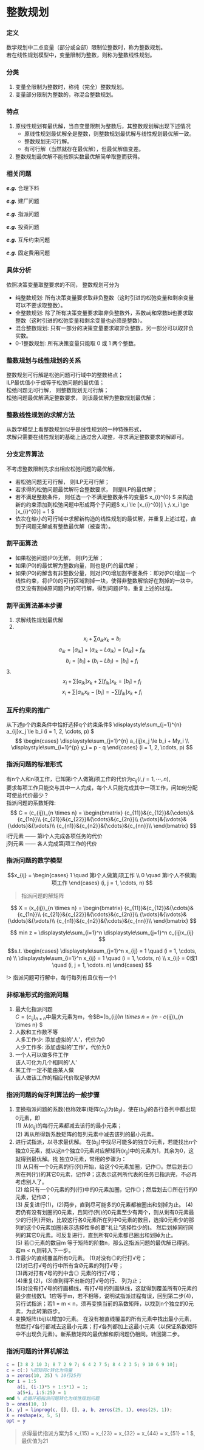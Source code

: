 # 整数规划

### 定义

数学规划中二点变量（部分或全部）限制位整数时，称为整数规划。  
若在线性规划模型中，变量限制为整数，则称为整数线性规划。

### 分类

1. 变量全限制为整数时，称纯（完全）整数规划。
2. 变量部分限制为整数的，称混合整数规划。

### 特点

1. 原线性规划有最优解，当自变量限制为整数后，其整数规划解出现下述情况
    - 原线性规划最优解全是整数，则整数规划最优解与线性规划最优解一致。
    - 整数规划无可行解。
    - 有可行解（当然就存在最优解），但最优解值变差。
2. 整数规划最优解不能按照实数最优解简单取整而获得。

### 相关问题

***e.g.*** 合理下料

***e.g.*** 建厂问题

***e.g.*** 指派问题

***e.g.*** 投资问题

***e.g.*** 互斥约束问题

***e.g.*** 固定费用问题
 
### 具体分析
依照决策变量取整要求的不同， 整数规划可分为
- 纯整数规划: 所有决策变量要求取非负整数（这时引进的松弛变量和剩余变量可以不要求取整数）。
- 全整数规划: 除了所有决策变量要求取非负整数外，系数aij和常数bi也要求取整数（这时引进的松弛变量和剩余变量也必须是整数）。
- 混合整数规划: 只有一部分的决策变量要求取非负整数，另一部分可以取非负实数。
- 0-1整数规划: 所有决策变量只能取 0 或 1 两个整数。

### 整数规划与线性规划的关系
整数规划可行解是松弛问题可行域中的整数格点；  
ILP最优值小于或等于松弛问题的最优值；  
松弛问题无可行解， 则整数规划无可行解；  
松弛问题最优解满足整数要求， 则该最优解为整数规划最优解；

### 整数线性规划的求解方法
从数学模型上看整数规划似乎是线性规划的一种特殊形式，  
求解只需要在线性规划的基础上通过舍入取整，寻求满足整数要求的解即可。

### 分支定界算法
不考虑整数限制先求出相应松弛问题的最优解，
- 若松弛问题无可行解， 则ILP无可行解；
- 若求得的松弛问题最优解符合整数要求， 则是ILP的最优解；
- 若不满足整数条件， 则任选一个不满足整数条件的变量$ x_{i}^{0} $
 来构造新的约束添加到松弛问题中形成两个子问题$ x_i \le [x_{i}^{0}] \ ;\  x_i \ge [x_{i}^{0}] + 1 $
- 依次在缩小的可行域中求解新构造的线性规划的最优解，并重复上述过程，直到子问题无解或有整数最优解（被查清）。

### 割平面算法
- 如果松弛问题(P0)无解， 则(P)无解；
- 如果(P0)的最优解为整数向量，则也是(P)的最优解；
- 如果(P0)的解含有非整数分量，则对(P0)增加割平面条件：即对(P0)增加一个线性约束，将(P0)的可行区域割掉一块，使得非整数解恰好在割掉的一块中，但又没有割掉原问题(P)的可行解，得到问题(P1)，重复上述的过程。

### 割平面算法基本步骤
1. 求解线性规划最优解
2. 
$$ x_i + \sum a_{ik}x_k = b_i $$
$$ a_{ik} = [a_{ik}] + (a_{ik} - La_{ik}) = [a_{ik}] + f_{ik} $$
$$ b_i = [b_i] + (b_i - Lb_i) = [b_i] + f_i $$
3. 
$$ x_i + \sum [a_{ik}]x_k + \sum [f_{ik}]x_k = [b_i] + f_i $$
$$ x_i + \sum [a_{ik}x_k - [b_i] = - \sum [f_{ik}]x_k + f_i $$

### 互斥约束的推广
从下述p个约束条件中恰好选择q个约束条件$ \displaystyle\sum_{j=1}^{n} a_{ij}x_j \le b_i (i = 1, 2, \cdots, p) $
$$
\begin{cases}
\displaystyle\sum_{j=1}^{n} a_{ij}x_j \le b_i + My_i \\
\displaystyle\sum_{i=1}^{p} y_i = p - q
\end{cases}
(i = 1, 2, \cdots, p)
$$

### 指派问题的标准形式
有n个人和n项工作，已知第i个人做第j项工作的代价为$c_{ij} (i, j=1, \cdots, n)$,  
要求每项工作只能交与其中一人完成，每个人只能完成其中一项工作，问如何分配可使总代价最少？  
指派问题的系数矩阵: 
$$ 
C = (c_{ij})_{n \times n} = 
\begin{bmatrix}
{c_{11}}&{c_{12}}&{\cdots}&{c_{1n}}\\
{c_{21}}&{c_{22}}&{\cdots}&{c_{2n}}\\
{\vdots}&{\vdots}&{\ddots}&{\vdots}\\
{c_{n1}}&{c_{n2}}&{\cdots}&{c_{nn}}\\
\end{bmatrix}
$$
i行元素 —— 第i个人完成各项任务的代价  
j列元素 —— 各人完成第j项工作的代价

### 指派问题的数学模型
$$x_{ij} = 
\begin{cases}
1 \quad 第i个人做第j项工作 \\
0 \quad 第i个人不做第j项工作
\end{cases}
(i, j = 1, \cdots, n)
$$

> 指派问题的解矩阵

$$ 
X = (x_{ij})_{n \times n} = 
\begin{bmatrix}
{c_{11}}&{c_{12}}&{\cdots}&{c_{1n}}\\
{c_{21}}&{c_{22}}&{\cdots}&{c_{2n}}\\
{\vdots}&{\vdots}&{\ddots}&{\vdots}\\
{c_{n1}}&{c_{n2}}&{\cdots}&{c_{nn}}\\
\end{bmatrix}
$$

$$ min z = \displaystyle\sum_{i=1}^n \displaystyle\sum_{j=1}^n c_{ij}x_{ij} $$

$$s.t.
\begin{cases}
\displaystyle\sum_{j=1}^n x_{ij} = 1 \quad (i = 1, \cdots, n) \\
\displaystyle\sum_{i=1}^n x_{ij} = 1 \quad (i = 1, \cdots, n) \\
x_{ij} = 0或1 \quad (i, j = 1, \cdots. n)
\end{cases}
$$

!> 指派问题可行解中，每行每列有且仅有一个1

### 非标准形式的指派问题
1. 最大化指派问题  
$C = (c_{ij})_{n \times n}$中最大元素为m，令$B=(b_{ij})_n \times n = (m - c_{ij})_{n \times n}  $
2. 人数和工作数不等  
人多工作少: 添加虚拟的'人'，代价为0  
人少工作多: 添加虚拟的'工作'，代价为0
3. 一个人可以做多件工作  
该人可化为几个相同的'人'
4. 某工作一定不能由某人做  
该人做该工作的相应代价取足够大M

### 指派问题的匈牙利算法的一般步骤
1. 变换指派问题的系数(也称效率)矩阵($c_{ij}$)为($b_{ij}$)，使在($b_{ij}$)的各行各列中都出现0元素，即  
(1) 从($c_{ij}$)的每行元素都减去该行的最小元素；  
(2) 再从所得新系数矩阵的每列元素中减去该列的最小元素。
2. 进行试指派，以寻求最优解。
在($b_{ij}$)中找尽可能多的独立0元素，若能找出n个独立0元素，就以这n个独立0元素对应解矩阵($x_{ij}$)中的元素为1，其余为0，这就得到最优解。找
独立0元素，常用的步骤为：  
(1) 从只有一个0元素的行(列)开始，给这个0元素加圈，记作◎。然后划去◎ 所在列(行)的其它0元素，记作Ø；这表示这列所代表的任务已指派完，不必再考虑别人了。  
(2) 给只有一个0元素的列(行)中的0元素加圈，记作◎；然后划去◎所在行的0元素，记作Ø；  
(3) 反复进行(1)，(2)两步，直到尽可能多的0元素都被圈出和划掉为止。
(4) 若仍有没有划圈的0元素，且同行(列)的0元素至少有两个，则从剩有0元素最少的行(列)开始，比较这行各0元素所在列中0元素的数目，选择0元素少的那列的这个0元素加圈(表示选择性多的要“礼让”选择性少的)。 然后划掉同行同列的其它0元素。可反复进行，直到所有0元素都已圈出和划掉为止。  
(5) 若◎元素的数目m 等于矩阵的阶数n，那么这指派问题的最优解已得到。若m < n,则转入下一步。
3. 作最少的直线覆盖所有0元素。
(1)对没有◎的行打√号；  
(2)对已打√号的行中所有含Ø元素的列打√号；  
(3)再对打有√号的列中含◎ 元素的行打√号；  
(4)重复(2)，(3)直到得不出新的打√号的行、 列为止；  
(5)对没有打√号的行画横线，有打√号的列画纵线，这就得到覆盖所有0元素的最少直线数1。1应等于m，若不相等，说明试指派过程有误，回到第二步(4)，另行试指派；若1 = m < n，须再变换当前的系数矩阵，以找到n个独立的0元素，为此转第四步。
4. 变换矩阵(bij)以增加0元素。
在没有被直线覆盖的所有元素中找出最小元素，然后打√各行都减去这最小元素；打√各列都加上这最小元素（以保证系数矩阵中不出现负元素）。新系数矩阵的最优解和原问题仍相同。转回第二步。

### 指派问题的计算机解法
```Matlab
c = [3 8 2 10 3; 8 7 2 9 7; 6 4 2 7 5; 8 4 2 3 5; 9 10 6 9 10];
c = c(:) %把矩阵c转化为向量
a = zeros(10, 25) % 10行25列
for i = 1:5
    a(i, (i-1)*5 + 1:5*1) = 1;
    a(5+i, i:5:25) = 1
end % 此循环把指派问题转化为线性规划问题
b = ones(10, 1)
[x, y] = linprog(c, [], [], a, b, zeros(25, 1), ones(25, 1));
X = reshape(x, 5, 5)
opt = y
```
> 求得最优指派方案为$ x_{15} = x_{23} = x_{32} = x_{44} = x_{51} = 1 $, 最优值为21